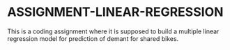 # ASSIGNMENT-LINEAR-REGRESSION

This is a coding assignment where it is supposed to build a multiple linear regression model for prediction of demant for shared bikes.


